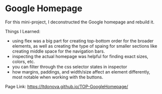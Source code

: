 # Google Homepage


For this mini-project, I deconstructed the Google homepage and rebuild it. 

Things I Learned:
* using flex was a big part for creating top-bottom order for the broader elements, as well as creating the type of spaing for 
    smaller sections like creating middle space for the navigation bars.
* inspecting the actual homepage was helpful for finding exact sizes, colors, etc. 
* you can filter through the css selector states in inspector
* how margins, paddings, and width/size affect an element differently, most notable when working with the buttons.


Page Link: https://ltdonova.github.io/TOP-GoogleHomepage/


